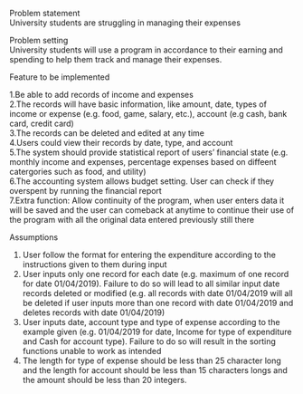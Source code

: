 Problem statement </br>
University students are struggling in managing their expenses </br>

Problem setting </br>
University students will use a program in accordance to their earning and spending to help them track and manage their expenses.</br>

Feature to be implemented </br>

1.Be able to add records of income and expenses </br>
2.The records will have basic information, like amount, date, types of income or expense (e.g. food, game, salary, etc.), account (e.g cash, bank card, credit card) </br>
3.The records can be deleted and edited at any time </br>
4.Users could view their records by date, type, and account </br>
5.The system should provide statistical report of users’ financial state (e.g. monthly income and expenses, percentage expenses based on diffeent catergories such as food, and utility) </br>
6.The accounting system allows budget setting. User can check if they overspent by running the financial report </br>
7.Extra function: Allow continuity of the program, when user enters data it will be saved and the user can comeback at anytime to continue their use of the program with all the original data entered previously still there </br>

Assumptions </br>
1. User follow the format for entering the expenditure according to the instructions given to them during input </br>
2. User inputs only one record for each date (e.g. maximum of one record for date 01/04/2019). Failure to do so will lead to all similar input date records deleted or modified (e.g. all records with date 01/04/2019 will all be deleted if user inputs more than one record with date 01/04/2019 and deletes records with date 01/04/2019) </br>
3. User inputs date, account type and type of expense according to the example given (e.g. 01/04/2019 for date, Income for type of expenditure and Cash for account type). Failure to do so will result in the sorting functions unable to work as intended </br>
4. The length for type of expense should be less than 25 character long and the length for account should be less than 15 characters longs and the amount should be less than 20 integers. </br>
